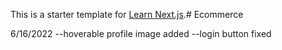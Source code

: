 This is a starter template for [Learn Next.js](https://nextjs.org/learn).# Ecommerce

6/16/2022
--hoverable profile image added
--login button fixed
